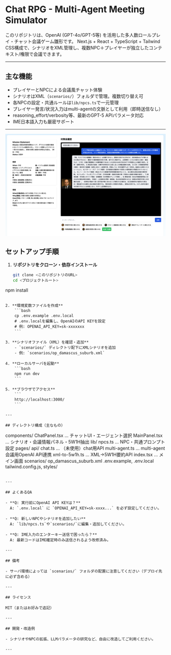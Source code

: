 # Chat RPG - Multi-Agent Meeting Simulator

このリポジトリは、OpenAI (GPT-4o/GPT-5等) を活用した多人数ロールプレイ・チャット会議ゲーム雛形です。
Next.js + React + TypeScript + Tailwind CSS構成で、シナリオをXML管理し、複数NPC＋プレイヤーが独立したコンテキスト/権限で会議できます。

---

## 主な機能

- プレイヤーとNPCによる会議風チャット体験
- シナリオはXML（`scenarios/`）フォルダで管理。複数切り替え可
- 各NPCの設定・共通ルールは`lib/npcs.ts`で一元管理
- プレイヤー発言/状況入力はmulti-agentの文脈として利用（即時送信なし）
- reasoning_effort/verbosity等、最新のGPT-5 APIパラメータ対応
- IME日本語入力も厳密サポート

---

![alt text](resources/images/chat-commander.png)

## セットアップ手順

1. **リポジトリをクローン・依存インストール**
    ```bash
    git clone <このリポジトリのURL>
    cd <プロジェクトルート>
npm install
```

2. **環境変数ファイルを作成**
    ```bash
    cp .env.example .env.local
    # .env.localを編集し、OpenAIのAPI KEYを設定
    # 例: OPENAI_API_KEY=sk-xxxxxxx
    ```

3. **シナリオファイル（XML）を確認・追加**
    - `scenarios/` ディレクトリ配下にXMLシナリオを追加
    - 例: `scenarios/op_damascus_suburb.xml`

4. **ローカルサーバを起動**
    ```bash
    npm run dev
    ```

5. **ブラウザでアクセス**
    ```
    http://localhost:3000/
    ```

---

## ディレクトリ構成（主なもの）

```
components/
  ChatPanel.tsx     ... チャットUI・エージェント選択
  MainPanel.tsx     ... シナリオ・会議情報パネル・5W1H抽出
lib/
  npcs.ts           ... NPC・共通プロンプト設定
pages/
  api/
    chat.ts         ... （未使用）chat用API
    multi-agent.ts  ... multi-agent会議用OpenAI API連携
    xml-to-5w1h.ts  ... XML→5W1H要約API
  index.tsx         ... メイン画面
scenarios/
  op_damascus_suburb.xml
.env.example, .env.local
tailwind.config.js, styles/
```

---

## よくあるQA

- **Q: 実行前にOpenAI API KEYは？**
  A: `.env.local` に `OPENAI_API_KEY=sk-xxxx...` を必ず設定してください。

- **Q: 新しいNPCやシナリオを追加したい**
  A: `lib/npcs.ts`や`scenarios/`に編集・追加してください。

- **Q: IME入力のエンターキー送信で困ったら？**
  A: 最新コードはIME確定時のみ送信されるよう改修済み。

---

## 備考

- サーバ環境によっては `scenarios/` フォルダの配置に注意してください（デプロイ先に必ず含める）

---

## ライセンス

MIT（またはお好みで追記）

---

## 開発・改造例

- シナリオやNPCの拡張、LLMパラメータの研究など、自由に改造してご利用ください。

---

